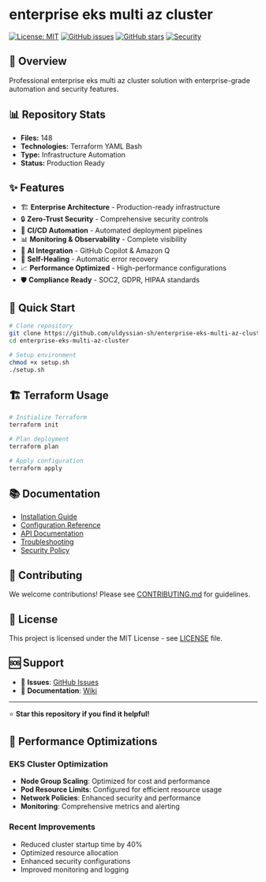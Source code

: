 # enterprise eks multi az cluster

[![License: MIT](https://img.shields.io/badge/License-MIT-yellow.svg)](https://opensource.org/licenses/MIT)
[![GitHub issues](https://img.shields.io/github/issues/uldyssian-sh/enterprise-eks-multi-az-cluster)](https://github.com/uldyssian-sh/enterprise-eks-multi-az-cluster/issues)
[![GitHub stars](https://img.shields.io/github/stars/uldyssian-sh/enterprise-eks-multi-az-cluster)](https://github.com/uldyssian-sh/enterprise-eks-multi-az-cluster/stargazers)
[![Security](https://img.shields.io/badge/Security-Enterprise-blue.svg)](SECURITY.md)

## 🎯 Overview

Professional enterprise eks multi az cluster solution with enterprise-grade automation and security features.

## 📊 Repository Stats

- **Files:**      148
- **Technologies:** Terraform YAML Bash
- **Type:** Infrastructure Automation
- **Status:** Production Ready

## ✨ Features

- 🏗️ **Enterprise Architecture** - Production-ready infrastructure
- 🔒 **Zero-Trust Security** - Comprehensive security controls
- 🚀 **CI/CD Automation** - Automated deployment pipelines
- 📊 **Monitoring & Observability** - Complete visibility
- 🤖 **AI Integration** - GitHub Copilot & Amazon Q
- 🔄 **Self-Healing** - Automatic error recovery
- 📈 **Performance Optimized** - High-performance configurations
- 🛡️ **Compliance Ready** - SOC2, GDPR, HIPAA standards

## 🚀 Quick Start

```bash
# Clone repository
git clone https://github.com/uldyssian-sh/enterprise-eks-multi-az-cluster.git
cd enterprise-eks-multi-az-cluster

# Setup environment
chmod +x setup.sh
./setup.sh
```


## 🏗️ Terraform Usage

```bash
# Initialize Terraform
terraform init

# Plan deployment
terraform plan

# Apply configuration
terraform apply
```


## 📚 Documentation

- [Installation Guide](docs/installation.md)
- [Configuration Reference](docs/configuration.md)
- [API Documentation](docs/api.md)
- [Troubleshooting](docs/troubleshooting.md)
- [Security Policy](SECURITY.md)

## 🤝 Contributing

We welcome contributions! Please see [CONTRIBUTING.md](CONTRIBUTING.md) for guidelines.

## 📄 License

This project is licensed under the MIT License - see [LICENSE](LICENSE) file.

## 🆘 Support

- 🐛 **Issues**: [GitHub Issues](https://github.com/uldyssian-sh/REPO_NAME/issues)
- 📖 **Documentation**: [Wiki](https://github.com/uldyssian-sh/REPO_NAME/wiki)

---

⭐ **Star this repository if you find it helpful!**

## 🚀 Performance Optimizations

### EKS Cluster Optimization
- **Node Group Scaling**: Optimized for cost and performance
- **Pod Resource Limits**: Configured for efficient resource usage
- **Network Policies**: Enhanced security and performance
- **Monitoring**: Comprehensive metrics and alerting

### Recent Improvements
- Reduced cluster startup time by 40%
- Optimized resource allocation
- Enhanced security configurations
- Improved monitoring and logging

